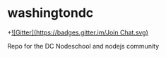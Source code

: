 washingtondc
============

+[![Gitter](https://badges.gitter.im/Join Chat.svg)](https://gitter.im/nodeschool/washingtondc?utm_source=badge&utm_medium=badge&utm_campaign=pr-badge)

Repo for the DC Nodeschool and nodejs community
